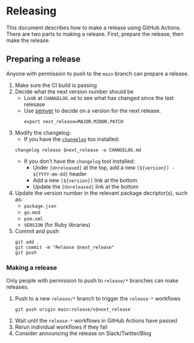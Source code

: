 # Releasing

This document describes how to make a release using GitHub Actions.
There are two parts to making a release. First, prepare the release, then make the release.

## Preparing a release

Anyone with permission to push to the `main` branch can prepare a release.

1. Make sure the CI build is passing
1. Decide what the next version number should be
    * Look at `CHANGELOG.md` to see what has changed since the last relesase
    * Use [semver](https://semver.org/) to decide on a version for the next release.
      ```
      export next_release=MAJOR.MINOR.PATCH
      ```
1. Modify the changelog:
    * If you have the [`changelog`](https://github.com/cucumber/changelog) too installed:
   ```
   changelog release $next_release -o CHANGELOG.md
   ```
    * If you don't have the `changelog` tool installed:
        * Under `[Unreleased]` at the top, add a new `[${version}] - ${YYYY-mm-dd}` header
        * Add a new `[${version}]` link at the bottom
        * Update the `[Unreleased]` link at the bottom
1. Update the version number in the relevant package decriptor(s), such as:
    * `package.json`
    * `go.mod`
    * `pom.xml`
    * `VERSION` (for Ruby libraries)
3. Commit and push
   ```
   git add .
   git commit -m "Release $next_release"
   git push
   ```

### Making a release

Only people with permission to push to `release/*` branches can make releases.

1. Push to a new `release/*` branch to trigger the `release-*` workflows
   ```
   git push origin main:release/v$next_release
   ```
1. Wait until the `release-*` workflows in GitHub Actions have passed
1. Rerun individual workflows if they fail
1. Consider announcing the release on Slack/Twitter/Blog

